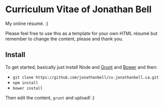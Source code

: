 # Curriculum Vitae of Jonathan Bell

My online résumé. :)

Please feel free to use this as a template for your own HTML résumé but remember to change the content, please and thank you.

## Install

To get started, basically just install Node and [Grunt](http://gruntjs.com/getting-started) and [Bower](http://bower.io/) and then:

* ```git clone https://github.com/jonathanbell/cv.jonathanbell.ca.git```
* ```npm install```
* ```bower install```

Then edit the content, ```grunt``` and upload! :)
